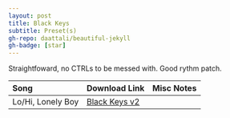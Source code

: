```yaml
---
layout: post
title: Black Keys
subtitle: Preset(s)
gh-repo: daattali/beautiful-jekyll
gh-badge: [star]
---
```


Straightfoward, no CTRLs to be messed with. Good rythm patch.

| Song | Download Link | Misc Notes |
| :------ |:--- |:--- |
| Lo/Hi, Lonely Boy | <a href="https://github.com/JonathanHagen/jonathanhagen.github.io/blob/56853799295c956dfacc4ab9aad64286719f6806/presets/Black%20Keys%20v2.prst?raw=true" target="_blank" class="button">Black Keys v2</a> |  |
